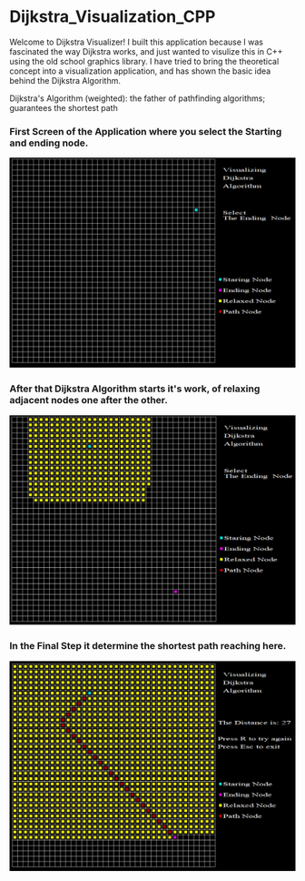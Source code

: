 # Dijkstra_Visualization_CPP

Welcome to Dijkstra Visualizer! I built this application because I was fascinated the way Dijkstra works, and just wanted to visulize this in C++
using the old school graphics library. 
I have tried to bring the theoretical concept into a visualization application, and has shown the basic idea behind the Dijkstra Algorithm.

Dijkstra's Algorithm (weighted): the father of pathfinding algorithms; guarantees the shortest path


<h3>First Screen of the Application where you select the Starting and ending node.

![](Screenshots/1.PNG)



<h3> After that Dijkstra Algorithm starts it's work, of relaxing adjacent nodes one after the other.
  
![](Screenshots/2.png)


<h3> In the Final Step it determine the shortest path reaching here.

![](Screenshots/3.png)
